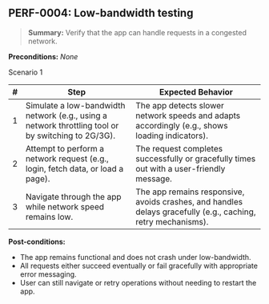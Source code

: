 ## **PERF-0004:** Low-bandwidth testing  

> **Summary:** Verify that the app can handle requests in a congested network.  <br>

**Preconditions:** _None_  

Scenario 1 

 | \# | Step | Expected Behavior | 
 |----|------|-------------------| 
 |  1 |   Simulate a low-bandwidth network (e.g., using a network throttling tool or by switching to 2G/3G).   | The app detects slower network speeds and adapts accordingly (e.g., shows loading indicators).   | 
 |  2 |    Attempt to perform a network request (e.g., login, fetch data, or load a page).  | The request completes successfully or gracefully times out with a user-friendly message.   | 
 |  3 |   Navigate through the app while network speed remains low.   | The app remains responsive, avoids crashes, and handles delays gracefully (e.g., caching, retry mechanisms).   |  

**Post-conditions:**  

- The app remains functional and does not crash under low-bandwidth.
- All requests either succeed eventually or fail gracefully with appropriate error messaging.
- User can still navigate or retry operations without needing to restart the app.

 
